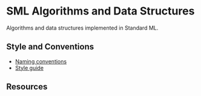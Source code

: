 # SML Algorithms and Data Structures

Algorithms and data structures implemented in Standard ML.

## Style and Conventions

- [Naming conventions][50]
- [Style guide][51]

## Resources

[50]: https://thebreakfastpost.com/2016/06/11/naming-conventions-in-standard-ml/
[51]: https://www.cs.cornell.edu/courses/cs312/2008sp/handouts/style.htm
